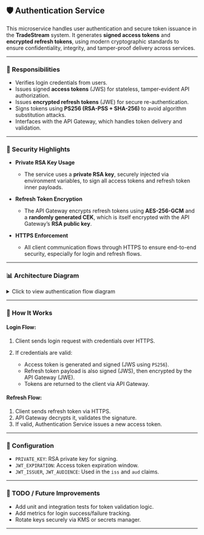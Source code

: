 ## 🛡️ Authentication Service

This microservice handles user authentication and secure token issuance in the **TradeStream** system. It generates **signed access tokens** and **encrypted refresh tokens**, using modern cryptographic standards to ensure confidentiality, integrity, and tamper-proof delivery across services.

---

### 📌 Responsibilities

* Verifies login credentials from users.
* Issues signed **access tokens** (JWS) for stateless, tamper-evident API authorization.
* Issues **encrypted refresh tokens** (JWE) for secure re-authentication.
* Signs tokens using **PS256 (RSA-PSS + SHA-256)** to avoid algorithm substitution attacks.
* Interfaces with the API Gateway, which handles token delivery and validation.

---

### 🔐 Security Highlights

* **Private RSA Key Usage**

  * The service uses a **private RSA key**, securely injected via environment variables, to sign all access tokens and refresh token inner payloads.

* **Refresh Token Encryption**

  * The API Gateway encrypts refresh tokens using **AES-256-GCM** and a **randomly generated CEK**, which is itself encrypted with the API Gateway’s **RSA public key**.

* **HTTPS Enforcement**

  * All client communication flows through HTTPS to ensure end-to-end security, especially for login and refresh flows.

---

### 📊 Architecture Diagram
<details>
  <summary>Click to view authentication flow diagram</summary>

  ![Authentication Flow Diagram](./docs/authentication-flow.drawio.png)

</details>

---

### 🧠 How It Works

#### Login Flow:

1. Client sends login request with credentials over HTTPS.
2. If credentials are valid:

   * Access token is generated and signed (JWS using `PS256`).
   * Refresh token payload is also signed (JWS), then encrypted by the API Gateway (JWE).
   * Tokens are returned to the client via API Gateway.

#### Refresh Flow:

1. Client sends refresh token via HTTPS.
2. API Gateway decrypts it, validates the signature.
3. If valid, Authentication Service issues a new access token.

---

### 🔧 Configuration

* `PRIVATE_KEY`: RSA private key for signing.
* `JWT_EXPIRATION`: Access token expiration window.
* `JWT_ISSUER`, `JWT_AUDIENCE`: Used in the `iss` and `aud` claims.

---

### 🧪 TODO / Future Improvements

* Add unit and integration tests for token validation logic.
* Add metrics for login success/failure tracking.
* Rotate keys securely via KMS or secrets manager.

---
